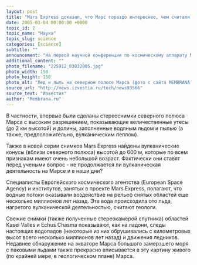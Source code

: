 ```yaml
---
layout: post
title: "Mars Express доказал, что Марс гораздо интереснее, чем считали ученые"
date: 2005-03-04 00:00:00 +0000
topic_id: 2
topic_name: "Наука"
topic_slug: science
categories: [science]
subtitle: ""
announcement: "На первой научной конференции по космическому аппарату Mars Express в Нидерландах (прошедшей с 21 по 25 февраля 2005 года) были обнародованы новые данные, показывающие не только древнюю, но и более позднюю вулканическую, ледниковую и речную деятельность на Марсе. Mars Express собрал массу свидетельств того, что Красная планета - намного интереснее в геологическом плане, чем полагали ученые еще несколько лет назад."
additional_content: ""
photo_filename: "225912_03032005.jpg"
photo_width: 150
photo_height: 150
photo_alt: "Лед и пыль на северном полюсе Марса (фото с сайта MEMBRANA.ru)"
source_url: "http://news.izvestia.ru/tech/news93566"
source_text: "Известия"
author: "Membrana.ru"
---
```

В частности, впервые были сделаны стереоснимки северного полюса Марса с высоким разрешением, показывающие величественные утесы (до 2 км высотой) и долины, заполненные водяным льдом и пылью (а также, предположительно, вулканическим пеплом).

Также в новой серии снимков Mars Express найдены вулканические конусы (вблизи северного полюса) высотой до 600 м, которые по всем признакам имеют очень небольшой возраст. Фактически они ставят перед учеными вопрос - не продолжается ли вулканическая деятельность на Марсе и в наши дни?

Специалисты Европейского космического агентства (European Space Agency) и институтов, занятых в проекте Mars Express, полагают, что водные потоки оказывали воздействие на рельеф снятых областей еще несколько миллионов лет назад. Эта вода происходила ото льда, нагретого вулканической деятельностью, считают геологи.

Свежие снимки (также полученные стереокамерой спутника) областей Kasei Valles и Echus Chasma показывают, как на ладони, следы настоящих водопадов (некоторые из них обрушивались с километровых высот всего несколько миллионов лет назад) и движения ледников. Недавнее обнаружение на экваторе Марса большого замерзшего моря с паковыми льдами также прекрасно вписывается в эту картину живого (по крайней мере, в геологическом плане) Марса.

